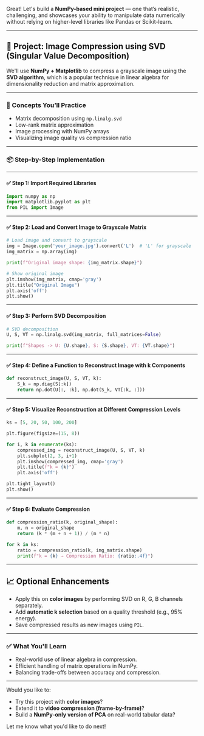Great! Let's build a **NumPy-based mini project** — one that’s realistic, challenging, and showcases your ability to manipulate data numerically without relying on higher-level libraries like Pandas or Scikit-learn.

---

## 🎯 Project: **Image Compression using SVD (Singular Value Decomposition)**

We'll use **NumPy + Matplotlib** to compress a grayscale image using the **SVD algorithm**, which is a popular technique in linear algebra for dimensionality reduction and matrix approximation.

---

### 🧠 Concepts You’ll Practice

* Matrix decomposition using `np.linalg.svd`
* Low-rank matrix approximation
* Image processing with NumPy arrays
* Visualizing image quality vs compression ratio

---

### 📦 Step-by-Step Implementation

---

#### ✅ Step 1: **Import Required Libraries**

```python
import numpy as np
import matplotlib.pyplot as plt
from PIL import Image
```

---

#### ✅ Step 2: **Load and Convert Image to Grayscale Matrix**

```python
# Load image and convert to grayscale
img = Image.open('your_image.jpg').convert('L')  # 'L' for grayscale
img_matrix = np.array(img)

print(f"Original image shape: {img_matrix.shape}")

# Show original image
plt.imshow(img_matrix, cmap='gray')
plt.title("Original Image")
plt.axis('off')
plt.show()
```

---

#### ✅ Step 3: **Perform SVD Decomposition**

```python
# SVD decomposition
U, S, VT = np.linalg.svd(img_matrix, full_matrices=False)

print(f"Shapes -> U: {U.shape}, S: {S.shape}, VT: {VT.shape}")
```

---

#### ✅ Step 4: **Define a Function to Reconstruct Image with k Components**

```python
def reconstruct_image(U, S, VT, k):
    S_k = np.diag(S[:k])
    return np.dot(U[:, :k], np.dot(S_k, VT[:k, :]))
```

---

#### ✅ Step 5: **Visualize Reconstruction at Different Compression Levels**

```python
ks = [5, 20, 50, 100, 200]

plt.figure(figsize=(15, 8))

for i, k in enumerate(ks):
    compressed_img = reconstruct_image(U, S, VT, k)
    plt.subplot(2, 3, i+1)
    plt.imshow(compressed_img, cmap='gray')
    plt.title(f"k = {k}")
    plt.axis('off')

plt.tight_layout()
plt.show()
```

---

#### ✅ Step 6: **Evaluate Compression**

```python
def compression_ratio(k, original_shape):
    m, n = original_shape
    return (k * (m + n + 1)) / (m * n)

for k in ks:
    ratio = compression_ratio(k, img_matrix.shape)
    print(f"k = {k} → Compression Ratio: {ratio:.4f}")
```

---

## 📈 Optional Enhancements

* Apply this on **color images** by performing SVD on R, G, B channels separately.
* Add **automatic k selection** based on a quality threshold (e.g., 95% energy).
* Save compressed results as new images using `PIL`.

---

### ✅ What You'll Learn

* Real-world use of linear algebra in compression.
* Efficient handling of matrix operations in NumPy.
* Balancing trade-offs between accuracy and compression.

---

Would you like to:

* Try this project with **color images**?
* Extend it to **video compression (frame-by-frame)**?
* Build a **NumPy-only version of PCA** on real-world tabular data?

Let me know what you'd like to do next!
